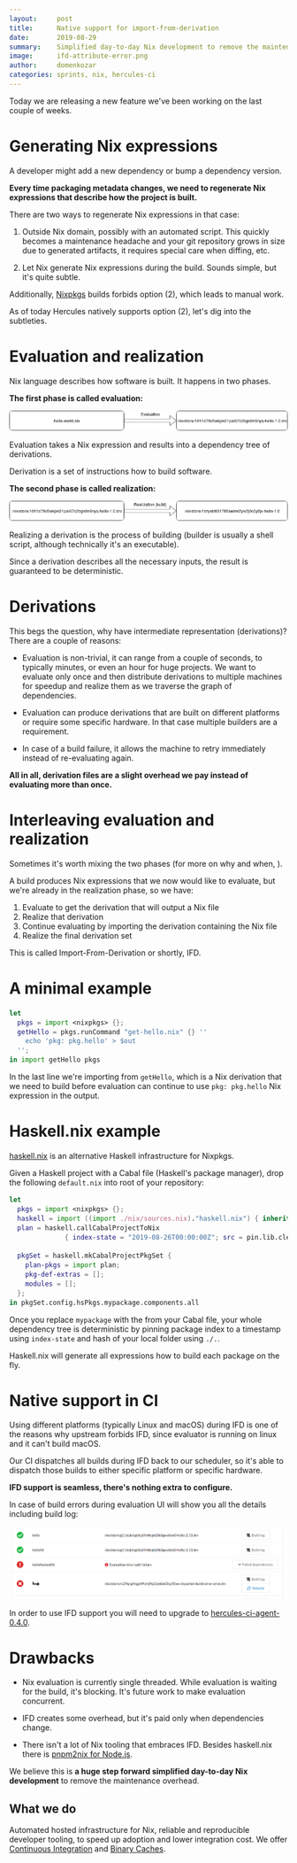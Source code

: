 ```yaml
---
layout:     post
title:      Native support for import-from-derivation
date:       2019-08-29
summary:    Simplified day-to-day Nix development to remove the maintenance overhead
image:      ifd-attribute-error.png
author:     domenkozar
categories: sprints, nix, hercules-ci
---
```


Today we are releasing a new feature we've been working on the last couple of weeks.

# Generating Nix expressions

A developer might add a new dependency or bump a dependency version.

**Every time packaging metadata changes, we need to regenerate Nix expressions
that describe how the project is built.**

There are two ways to regenerate Nix expressions in that case:

1. Outside Nix domain, possibly with an automated script. This quickly becomes a
maintenance headache and your git repository grows in size due to generated artifacts, it requires special care when diffing, etc.

2. Let Nix generate Nix expressions during the build. Sounds simple, but it's quite subtle.

Additionally, [Nixpkgs](https://github.com/NixOS/nixpkgs.git) builds forbids option (2),
which leads to manual work.

As of today Hercules natively supports option (2), let's dig into the subtleties.

# Evaluation and realization

Nix language describes how software is built. It happens in two phases.

**The first phase is called evaluation:**

![Evaluation](/images/evaluation.png)

Evaluation takes a Nix expression and results into a dependency tree of derivations.

Derivation is a set of instructions how to build software.

**The second phase is called realization:**

![Evaluation](/images/realization.png)

Realizing a derivation is the process of building (builder is usually a shell script, although technically it's an executable).

Since a derivation describes all the necessary inputs, the result is guaranteed to be deterministic.

# Derivations

This begs the question, why have intermediate representation (derivations)? There are a couple of reasons:

- Evaluation is non-trivial, it can range from a couple of seconds, to typically minutes, or even an hour for huge projects.
  We want to evaluate only once and then distribute derivations to multiple machines for speedup and realize them as we traverse the graph of dependencies.

- Evaluation can produce derivations that are built on different platforms or require some specific hardware.
  In that case multiple builders are a requirement.

- In case of a build failure, it allows the machine to retry immediately instead of re-evaluating again.

**All in all, derivation files are a slight overhead we pay instead of evaluating more than once.**

# Interleaving evaluation and realization

Sometimes it's worth mixing the two phases (for more on why and when, ).

A build produces Nix expressions that we now
would like to evaluate, but we're already in the realization phase, so we have:

1. Evaluate to get the derivation that will output a Nix file
2. Realize that derivation
3. Continue evaluating by importing the derivation containing the Nix file
4. Realize the final derivation set

This is called Import-From-Derivation or shortly, IFD.

# A minimal example

```nix
let
  pkgs = import <nixpkgs> {};
  getHello = pkgs.runCommand "get-hello.nix" {} ''
    echo 'pkg: pkg.hello' > $out
  '';
in import getHello pkgs
```

In the last line we're importing from `getHello`,
which is a Nix derivation that we need to build
before evaluation can continue to use `pkg: pkg.hello` Nix expression
in the output.

# Haskell.nix example

[haskell.nix](https://input-output-hk.github.io/haskell.nix/) is an alternative Haskell infrastructure for Nixpkgs.

Given a Haskell project with a Cabal file (Haskell's package manager),
drop the following `default.nix` into root of your repository:

```nix
let
  pkgs = import <nixpkgs> {};
  haskell = import ((import ./nix/sources.nix)."haskell.nix") { inherit pkgs; };
  plan = haskell.callCabalProjectToNix
              { index-state = "2019-08-26T00:00:00Z"; src = pin.lib.cleanSource ./.;};

  pkgSet = haskell.mkCabalProjectPkgSet {
    plan-pkgs = import plan;
    pkg-def-extras = [];
    modules = [];
  };
in pkgSet.config.hsPkgs.mypackage.components.all
```

Once you replace `mypackage` with the from your Cabal file,
your whole dependency tree is deterministic by pinning package index to a timestamp
using `index-state` and hash of your local folder using `./.`.

Haskell.nix will generate all expressions how to build each package on the fly.

# Native support in CI

Using different platforms (typically Linux and macOS) during IFD is one of the reasons
why upstream forbids IFD, since evaluator is running on linux and it can't build macOS.

Our CI dispatches all builds during IFD back to our scheduler, so it's able to dispatch
those builds to either specific platform or specific hardware.

**IFD support is seamless, there's nothing extra to configure.**

In case of build errors during evaluation UI will show you all the details including build log:

![IFD attribute error](/images/ifd-attribute-error.png)

In order to use IFD support you will need to upgrade to [hercules-ci-agent-0.4.0](https://github.com/hercules-ci/hercules-ci-agent/releases/tag/hercules-ci-agent-0.4.0).

# Drawbacks

- Nix evaluation is currently single threaded. While evaluation is waiting for the
  build, it's blocking. It's future work to make evaluation concurrent.

- IFD creates some overhead, but it's paid only when dependencies change.

- There isn't a lot of Nix tooling that embraces IFD. Besides haskell.nix there is
  [pnpm2nix for Node.js](https://github.com/adisbladis/pnpm2nix).

We believe this is **a huge step forward simplified day-to-day Nix development** to remove the maintenance overhead.

## What we do

Automated hosted infrastructure for Nix, reliable and reproducible developer tooling, to speed up adoption and lower integration cost.
We offer [Continuous Integration](https://hercules-ci.com) and [Binary Caches](https://cachix.org).
